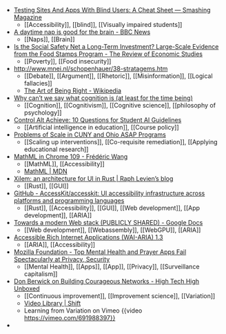 - [Testing Sites And Apps With Blind Users: A Cheat Sheet — Smashing Magazine](https://www.smashingmagazine.com/2023/06/testing-sites-apps-blind-users-cheat-sheet/)
	- [[Accessibility]], [[blind]], [[Visually impaired students]]
- [A daytime nap is good for the brain - BBC News](https://www.bbc.com/news/health-65950168)
	- [[Naps]], [[Brain]]
- [Is the Social Safety Net a Long-Term Investment? Large-Scale Evidence from the Food Stamps Program - The Review of Economic Studies](https://www.restud.com/is-the-social-safety-net-a-long-term-investment-large-scale-evidence-from-the-food-stamps-program/)
	- [[Poverty]], [[Food insecurity]]
- http://www.mnei.nl/schopenhauer/38-stratagems.htm
	- [[Debate]], [[Argument]], [[Rhetoric]], [[Misinformation]], [[Logical fallacies]]
	- [The Art of Being Right - Wikipedia](https://en.wikipedia.org/wiki/The_Art_of_Being_Right)
- [Why can’t we say what cognition is (at least for the time being)](https://philosophymindscience.org/index.php/phimisci/article/view/9664)
	- [[Cognition]], [[Cognitivism]], [[Cognitive science]], [[philosophy of psychology]]
- [Control Alt Achieve: 10 Questions for Student AI Guidelines](https://www.controlaltachieve.com/2023/06/10-questions-for-student-ai-guidelines.html)
	- [[Artificial intelligence in education]], [[Course policy]]
- [Problems of Scale in CUNY and Ohio ASAP Programs](https://onedtech.beehiiv.com/p/problems-scale-cuny-ohio-asap)
	- [[Scaling up interventions]], [[Co-requisite remediation]], [[Applying educational research]]
- [MathML in Chrome 109 - Frédéric Wang](https://frederic-wang.fr/mathml-in-chrome-109.html)
	- [[MathML]], [[Accessibility]]
	- [MathML | MDN](https://developer.mozilla.org/en-US/docs/Web/MathML#browser_compatibility)
- [Xilem: an architecture for UI in Rust | Raph Levien’s blog](https://raphlinus.github.io/rust/gui/2022/05/07/ui-architecture.html)
	- [[Rust]], [[GUI]]
- [GitHub - AccessKit/accesskit: UI accessibility infrastructure across platforms and programming languages](https://github.com/AccessKit/accesskit)
	- [[Rust]], [[Accessibility]], [[GUI]], [[Web development]], [[App development]], [[ARIA]]
- [Towards a modern Web stack (PUBLICLY SHARED) - Google Docs](https://docs.google.com/document/d/1peUSMsvFGvqD5yKh3GprskLC3KVdAlLGOsK6gFoEOD0/edit?usp=sharing&resourcekey=0-bPajpoo9IBZpG__-uCBE6w)
	- [[Web development]], [[Webassembly]], [[WebGPU]], [[ARIA]]
- [Accessible Rich Internet Applications (WAI-ARIA) 1.3](https://w3c.github.io/aria/)
	- [[ARIA]], [[Accessibility]]
- [Mozilla Foundation - Top Mental Health and Prayer Apps Fail Spectacularly at Privacy, Security](https://foundation.mozilla.org/en/blog/top-mental-health-and-prayer-apps-fail-spectacularly-at-privacy-security/)
	- [[Mental Health]], [[Apps]], [[App]], [[Privacy]], [[Surveillance capitalism]]
- [Don Berwick on Building Courageous Networks - High Tech High Unboxed](https://hthunboxed.org/podcasts/s02e22-don-berwick-on-building-courageous-networks/)
	- [[Continuous improvement]], [[Improvement science]], [[Variation]]
	- [Video Library | Shift](https://www.shift-results.com/online-learning/)
	- Learning from Variation on Vimeo {{video https://vimeo.com/691988397}}
-